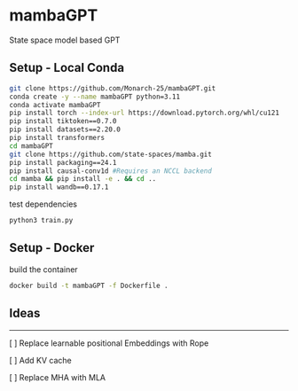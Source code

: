 # mambaGPT
State space model based GPT  


## Setup - Local Conda
```bash
git clone https://github.com/Monarch-25/mambaGPT.git
conda create -y --name mambaGPT python=3.11
conda activate mambaGPT
pip install torch --index-url https://download.pytorch.org/whl/cu121
pip install tiktoken==0.7.0
pip install datasets==2.20.0
pip install transformers
cd mambaGPT
git clone https://github.com/state-spaces/mamba.git
pip install packaging==24.1
pip install causal-conv1d #Requires an NCCL backend 
cd mamba && pip install -e . && cd ..
pip install wandb==0.17.1
```

test dependencies
```bash
python3 train.py
```

## Setup - Docker

build the container
```bash
docker build -t mambaGPT -f Dockerfile .
```


## Ideas
---
[ ] Replace learnable positional Embeddings with Rope

[ ] Add KV cache

[ ] Replace MHA with MLA 